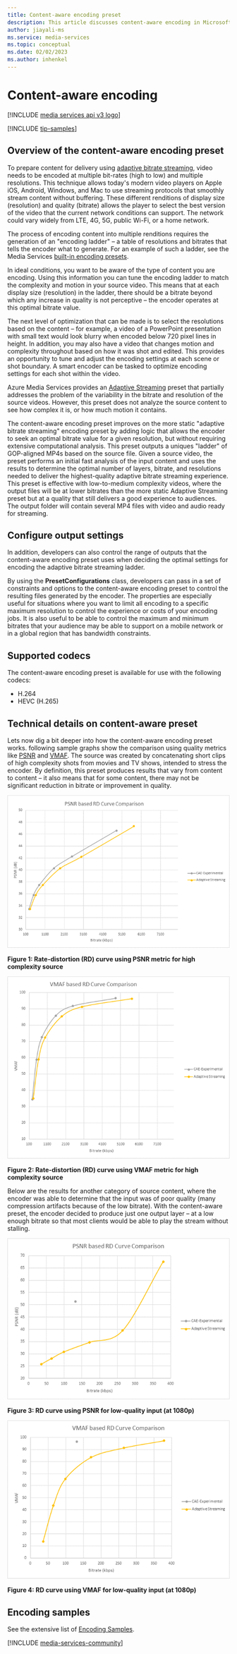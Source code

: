 ```yaml
---
title: Content-aware encoding preset
description: This article discusses content-aware encoding in Microsoft Azure Media Services v3.
author: jiayali-ms
ms.service: media-services
ms.topic: conceptual
ms.date: 02/02/2023
ms.author: inhenkel
---
```


# Content-aware encoding

[!INCLUDE [media services api v3 logo](./includes/v3-hr.md)]

[!INCLUDE [tip-samples](includes/tip-samples.md)]

## Overview of the content-aware encoding preset

To prepare content for delivery using [adaptive bitrate streaming](https://en.wikipedia.org/wiki/Adaptive_bitrate_streaming), video needs to be encoded at multiple bit-rates (high to low) and multiple resolutions. This technique allows today's modern video players on Apple iOS, Android, Windows, and Mac to use streaming protocols that smoothly stream content without buffering. These different renditions of display size (resolution) and quality (bitrate) allows the player to select the best version of the video that the current network conditions can support. The network could vary widely from LTE, 4G, 5G, public Wi-Fi, or a home network.

The process of encoding content into multiple renditions requires the generation of an "encoding ladder" – a table of resolutions and bitrates that tells the encoder what to generate. For an example of such a ladder, see the Media Services [built-in encoding presets](/rest/api/media/transforms/createorupdate#encodernamedpreset).

In ideal conditions, you want to be aware of the type of content you are encoding. Using this information you can tune the encoding ladder to match the complexity and motion in your source video. This means that at each display size (resolution) in the ladder, there should be a bitrate beyond which any increase in quality is not perceptive – the encoder operates at this optimal bitrate value.

The next level of optimization that can be made is to select the resolutions based on the content – for example, a video of a PowerPoint presentation with small text would look blurry when encoded below 720 pixel lines in height. In addition, you may also have a video that changes motion and complexity throughout based on how it was shot and edited.  This provides an opportunity to tune and adjust the encoding settings at each scene or shot boundary. A smart encoder can be tasked to optimize encoding settings for each shot within the video.

Azure Media Services provides an [Adaptive Streaming](encode-autogen-bitrate-ladder.md) preset that partially addresses the problem of the variability in the bitrate and resolution of the source videos. However, this preset does not analyze the source content to see how complex it is, or how much motion it contains.

The content-aware encoding preset improves on the more static "adaptive bitrate streaming" encoding preset by adding  logic that allows the encoder to seek an optimal bitrate value for a given resolution, but without requiring extensive computational analysis. This preset outputs a uniques "ladder" of GOP-aligned MP4s based on the source file. Given a source video, the preset performs an initial fast analysis of the input content and uses the results to determine the optimal number of layers, bitrate, and resolutions needed to deliver the highest-quality adaptive bitrate streaming experience. This preset is effective with low-to-medium complexity videos, where the output files will be at lower bitrates than the more static Adaptive Streaming preset but at a quality that still delivers a good experience to audiences. The output folder will contain several MP4 files with video and audio ready for streaming.

## Configure output settings

In addition, developers can also control the range of outputs that the content-aware encoding preset uses when deciding the optimal settings for encoding the adaptive bitrate streaming ladder.

By using the **PresetConfigurations** class, developers can pass in a set of constraints and options to the content-aware encoding preset to control the resulting files generated by the encoder. The properties are especially useful for situations where you want to limit all encoding to a specific maximum resolution to control the experience or costs of your encoding jobs.  It is also useful to be able to control the maximum and minimum bitrates that your audience may be able to support on a mobile network or in a global region that has bandwidth constraints.

## Supported codecs

The content-aware encoding preset is available for use with the following codecs:
-  H.264
-  HEVC (H.265)

## Technical details on content-aware preset

Lets now dig a bit deeper into how the content-aware encoding preset works.  following sample graphs show the comparison using quality metrics like [PSNR](https://en.wikipedia.org/wiki/Peak_signal-to-noise_ratio) and [VMAF](https://en.wikipedia.org/wiki/Video_Multimethod_Assessment_Fusion). The source was created by concatenating short clips of high complexity shots from movies and TV shows, intended to stress the encoder. By definition, this preset produces results that vary from content to content – it also means that for some content, there may not be significant reduction in bitrate or improvement in quality.

![Rate-distortion (RD) curve using PSNR](media/encode-content-aware-concept/msrv1.png)

**Figure 1: Rate-distortion (RD) curve using PSNR metric for high complexity source**

![Rate-distortion (RD) curve using VMAF](media/encode-content-aware-concept/msrv2.png)

**Figure 2: Rate-distortion (RD) curve using VMAF metric for high complexity source**

Below are the results for another category of source content, where the encoder was able to determine that the input was of poor quality (many compression artifacts because of the low bitrate). With the content-aware preset, the encoder decided to produce just one output layer – at a low enough bitrate so that most clients would be able to play the stream without stalling.

![RD curve using PSNR](media/encode-content-aware-concept/msrv3.png)

**Figure 3: RD curve using PSNR for low-quality input (at 1080p)**

![RD curve using VMAF](media/encode-content-aware-concept/msrv4.png)

**Figure 4: RD curve using VMAF for low-quality input (at 1080p)**

## Encoding samples

See the extensive list of [Encoding Samples](samples-encoding-reference.md).

[!INCLUDE [media-services-community](includes/media-services-community.md)]
